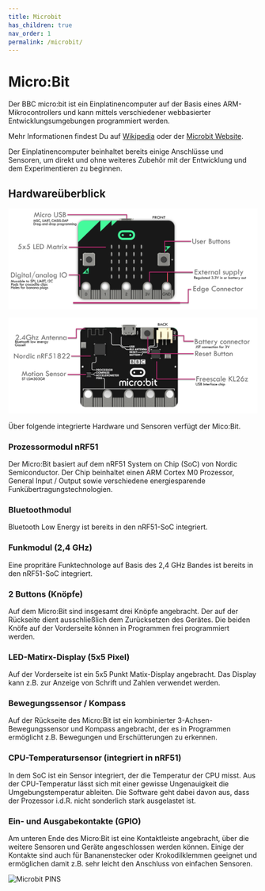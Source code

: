 ```yaml
---
title: Microbit
has_children: true
nav_order: 1
permalink: /microbit/
---
```


# Micro:Bit

Der BBC micro:bit ist ein Einplatinencomputer auf der Basis eines ARM-Mikrocontrollers und kann mittels verschiedener webbasierter Entwicklungsumgebungen programmiert werden.

Mehr Informationen findest Du auf 
[Wikipedia](https://de.wikipedia.org/wiki/BBC_micro:bit)
oder der [Microbit Website](https://microbit.org).

Der Einplatinencomputer beinhaltet bereits einige Anschlüsse und Sensoren, um direkt und ohne weiteres Zubehör mit der Entwicklung und dem Experimentieren zu beginnen.

## Hardwareüberblick

![Microbit Vorderseite](./microbit_front.png "Microbit Vorderseite")

![Microbit Rückseite](./microbit_back.png "Microbit Rückseite")

Über folgende integrierte Hardware und Sensoren verfügt der Mico:Bit.

### Prozessormodul nRF51

Der Micro:Bit basiert auf dem nRF51 System on Chip (SoC) von Nordic Semiconductor. Der Chip beinhaltet einen ARM Cortex M0 Prozessor, General Input / Output sowie verschiedene energiesparende Funkübertragungstechnologien.

### Bluetoothmodul

Bluetooth Low Energy ist bereits in den nRF51-SoC integriert.

### Funkmodul (2,4 GHz)

Eine propritäre Funktechnologe auf Basis des 2,4 GHz Bandes ist bereits in den nRF51-SoC integriert.

### 2 Buttons (Knöpfe)

Auf dem Micro:Bit sind insgesamt drei Knöpfe angebracht. Der auf der Rückseite dient ausschließlich dem Zurücksetzen des Gerätes. Die beiden Knöfe auf der Vorderseite können in Programmen frei programmiert werden.

### LED-Matirx-Display (5x5 Pixel)

Auf der Vorderseite ist ein 5x5 Punkt Matix-Display angebracht. Das Display kann z.B. zur Anzeige von Schrift und Zahlen verwendet werden.

### Bewegungssensor / Kompass

Auf der Rückseite des Micro:Bit ist ein kombinierter 3-Achsen-Bewegungssensor und Kompass angebracht, der es in Programmen ermöglicht z.B. Bewegungen und Erschütterungen zu erkennen.

### CPU-Temperatursensor (integriert in nRF51)

In dem SoC ist ein Sensor integriert, der die Temperatur der CPU misst. Aus der CPU-Temperatur lässt sich mit einer gewisse Ungenauigkeit die Umgebungstemperatur ableiten. Die Software geht dabei davon aus, dass der Prozessor i.d.R. nicht sonderlich stark ausgelastet ist.

### Ein- und Ausgabekontakte (GPIO)

Am unteren Ende des Micro:Bit ist eine Kontaktleiste angebracht, über die weitere Sensoren und Geräte angeschlossen werden können. Einige der Kontakte sind auch für Bananenstecker oder Krokodilklemmen geeignet und ermöglichen damit z.B. sehr leicht den Anschluss von einfachen Sensoren.

![Microbit PINS](./microbit_pins.jpg "Microbit PINS")


